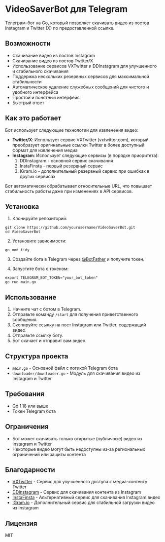 # VideoSaverBot для Telegram

Телеграм-бот на Go, который позволяет скачивать видео из постов Instagram и Twitter (X) по предоставленной ссылке.

## Возможности

- Скачивание видео из постов Instagram
- Скачивание видео из постов Twitter/X
- Использование сервисов VXTwitter и DDInstagram для улучшенного и стабильного скачивания
- Поддержка нескольких резервных сервисов для максимальной стабильности
- Автоматическое удаление служебных сообщений для чистого и удобного интерфейса
- Простой и понятный интерфейс
- Быстрый ответ

## Как это работает

Бот использует следующие технологии для извлечения видео:

- **Twitter/X**: Использует сервис VXTwitter (vxtwitter.com), который преобразует оригинальные ссылки Twitter в более доступный формат для извлечения медиа
- **Instagram**: Использует следующие сервисы (в порядке приоритета):
  1. DDInstagram - основной сервис скачивания
  2. InstaFinsta - первый резервный сервис
  3. IGram.io - дополнительный резервный сервис при ошибках в других сервисах

Бот автоматически обрабатывает относительные URL, что повышает стабильность работы даже при изменениях в API сервисов.

## Установка

1. Клонируйте репозиторий:
```
git clone https://github.com/yourusername/VideoSaverBot.git
cd VideoSaverBot
```

2. Установите зависимости:
```
go mod tidy
```

3. Создайте бота в Telegram через [@BotFather](https://t.me/BotFather) и получите токен.

4. Запустите бота с токеном:
```
export TELEGRAM_BOT_TOKEN="your_bot_token"
go run main.go
```

## Использование

1. Начните чат с ботом в Telegram.
2. Отправьте команду `/start` для получения приветственного сообщения.
3. Скопируйте ссылку на пост Instagram или Twitter, содержащий видео.
4. Отправьте ссылку боту.
5. Бот скачает и отправит вам видео.

## Структура проекта

- `main.go` - Основной файл с логикой Telegram бота
- `downloader/downloader.go` - Модуль для скачивания видео из Instagram и Twitter

## Требования

- Go 1.18 или выше
- Токен Telegram бота

## Ограничения

- Бот может скачивать только открытые (публичные) видео из Instagram и Twitter
- Некоторые видео могут быть недоступны из-за региональных ограничений или защиты контента

## Благодарности

- [VXTwitter](https://vxtwitter.com) - Сервис для улучшенного доступа к медиа-контенту Twitter
- [DDInstagram](https://ddinstagram.com) - Сервис для скачивания контента из Instagram
- [InstaFinsta](https://instafinsta.com) - Альтернативный сервис для скачивания Instagram видео
- [IGram.io](https://igram.io) - Дополнительный сервис для стабильной загрузки видео из Instagram

## Лицензия

MIT 